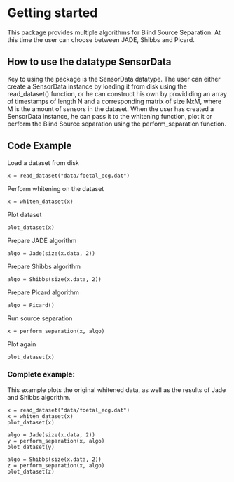 # Getting started
This package provides multiple algorithms for Blind Source Separation. 
At this time the user can choose between JADE, Shibbs and Picard. 

## How to use the datatype SensorData
Key to using the package is the SensorData datatype. The user can either create a SensorData instance by loading it from disk using the read_dataset() function, or he can construct his own by provididing an array of timestamps of length N and a corresponding matrix of size NxM, where M is the amount of sensors in the dataset.
When the user has created a SensorData instance, he can pass it to the whitening function, plot it or perform the Blind Source separation using the perform_separation function.

## Code Example 
Load a dataset from disk

    x = read_dataset("data/foetal_ecg.dat")

Perform whitening on the dataset

    x = whiten_dataset(x)

Plot dataset

    plot_dataset(x)

Prepare JADE algorithm

    algo = Jade(size(x.data, 2))

Prepare Shibbs algorithm

    algo = Shibbs(size(x.data, 2))

Prepare Picard algorithm

    algo = Picard()

Run source separation

    x = perform_separation(x, algo)

Plot again

    plot_dataset(x)

### Complete example:

This example plots the original whitened data, as well as the results of Jade and Shibbs algorithm.

    x = read_dataset("data/foetal_ecg.dat")
    x = whiten_dataset(x)
    plot_dataset(x)

    algo = Jade(size(x.data, 2))
    y = perform_separation(x, algo)
    plot_dataset(y)

    algo = Shibbs(size(x.data, 2))
    z = perform_separation(x, algo)
    plot_dataset(z)